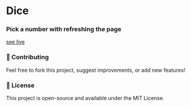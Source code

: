 # Dice
### Pick a number with refreshing the page
<a href="https://rahila-hussaini.github.io/Your_Dice_Num/" target="_blank">see live</a>

### 🌟 Contributing
Feel free to fork this project, suggest improvements, or add new features!

### 📜 License
This project is open-source and available under the MIT License.
